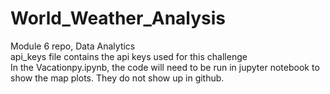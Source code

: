 # World_Weather_Analysis                             
Module 6 repo, Data Analytics                                                                        
api_keys file contains the api keys used for this challenge                           
In the Vacationpy.ipynb, the code will need to be run in jupyter notebook to show the map plots. They do not show up in github.

